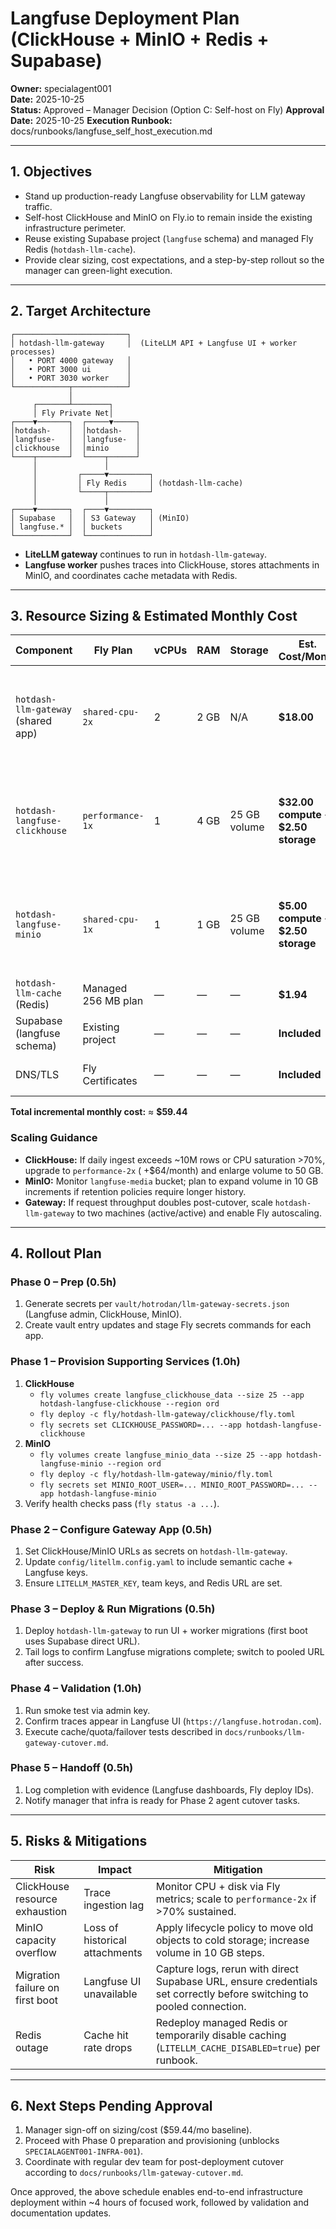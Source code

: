 # Langfuse Deployment Plan (ClickHouse + MinIO + Redis + Supabase)

**Owner:** specialagent001  
**Date:** 2025-10-25  
**Status:** Approved – Manager Decision (Option C: Self-host on Fly)
**Approval Date:** 2025-10-25
**Execution Runbook:** docs/runbooks/langfuse_self_host_execution.md

---

## 1. Objectives

- Stand up production-ready Langfuse observability for LLM gateway traffic.
- Self-host ClickHouse and MinIO on Fly.io to remain inside the existing infrastructure perimeter.
- Reuse existing Supabase project (`langfuse` schema) and managed Fly Redis (`hotdash-llm-cache`).
- Provide clear sizing, cost expectations, and a step-by-step rollout so the manager can green-light execution.

---

## 2. Target Architecture

```
┌─────────────────────────┐
│ hotdash-llm-gateway     │  (LiteLLM API + Langfuse UI + worker processes)
│   • PORT 4000 gateway   │
│   • PORT 3000 ui        │
│   • PORT 3030 worker    │
└────────────┬────────────┘
             │
     ┌───────┴────────┐
     │ Fly Private Net│
┌────▼───────┐  ┌─────▼─────┐
│hotdash-    │  │hotdash-   │
│langfuse-   │  │langfuse-  │
│clickhouse  │  │minio      │
└────┬───────┘  └────┬──────┘
     │               │
     │         ┌─────▼─────────┐
     │         │ Fly Redis     │ (hotdash-llm-cache)
     │         └─────┬─────────┘
     │               │
┌────▼───────┐  ┌────▼─────────┐
│ Supabase   │  │ S3 Gateway   │ (MinIO)
│ langfuse.* │  │ buckets      │
└────────────┘  └──────────────┘
```

- **LiteLLM gateway** continues to run in `hotdash-llm-gateway`.
- **Langfuse worker** pushes traces into ClickHouse, stores attachments in MinIO, and coordinates cache metadata with Redis.

---

## 3. Resource Sizing & Estimated Monthly Cost

| Component | Fly Plan | vCPUs | RAM | Storage | Est. Cost/Month | Notes |
| --- | --- | --- | --- | --- | --- | --- |
| `hotdash-llm-gateway` (shared app) | `shared-cpu-2x` | 2 | 2 GB | N/A | **$18.00** | Existing; scale to 2 shared cores to absorb Langfuse worker load. |
| `hotdash-langfuse-clickhouse` | `performance-1x` | 1 | 4 GB | 25 GB volume | **$32.00 compute + $2.50 storage** | ClickHouse CPU-biased; 4 GB RAM minimum for Langfuse ingest. |
| `hotdash-langfuse-minio` | `shared-cpu-1x` | 1 | 1 GB | 25 GB volume | **$5.00 compute + $2.50 storage** | S3-compatible object storage. Volume sized for ~90 days of traces. |
| `hotdash-llm-cache` (Redis) | Managed 256 MB plan | — | — | — | **$1.94** | Already provisioned. |
| Supabase (langfuse schema) | Existing project | — | — | — | **Included** | No extra cost. |
| DNS/TLS | Fly Certificates | — | — | — | **Included** | Covered by Fly free certs. |

**Total incremental monthly cost:** ≈ **$59.44**

### Scaling Guidance

- **ClickHouse:** If daily ingest exceeds ~10M rows or CPU saturation >70%, upgrade to `performance-2x` ( +$64/month) and enlarge volume to 50 GB.
- **MinIO:** Monitor `langfuse-media` bucket; plan to expand volume in 10 GB increments if retention policies require longer history.
- **Gateway:** If request throughput doubles post-cutover, scale `hotdash-llm-gateway` to two machines (active/active) and enable Fly autoscaling.

---

## 4. Rollout Plan

### Phase 0 – Prep (0.5h)
1. Generate secrets per `vault/hotrodan/llm-gateway-secrets.json` (Langfuse admin, ClickHouse, MinIO).
2. Create vault entry updates and stage Fly secrets commands for each app.

### Phase 1 – Provision Supporting Services (1.0h)
1. **ClickHouse**
   - `fly volumes create langfuse_clickhouse_data --size 25 --app hotdash-langfuse-clickhouse --region ord`
   - `fly deploy -c fly/hotdash-llm-gateway/clickhouse/fly.toml`
   - `fly secrets set CLICKHOUSE_PASSWORD=... --app hotdash-langfuse-clickhouse`
2. **MinIO**
   - `fly volumes create langfuse_minio_data --size 25 --app hotdash-langfuse-minio --region ord`
   - `fly deploy -c fly/hotdash-llm-gateway/minio/fly.toml`
   - `fly secrets set MINIO_ROOT_USER=... MINIO_ROOT_PASSWORD=... --app hotdash-langfuse-minio`
3. Verify health checks pass (`fly status -a ...`).

### Phase 2 – Configure Gateway App (0.5h)
1. Set ClickHouse/MinIO URLs as secrets on `hotdash-llm-gateway`.
2. Update `config/litellm.config.yaml` to include semantic cache + Langfuse keys.
3. Ensure `LITELLM_MASTER_KEY`, team keys, and Redis URL are set.

### Phase 3 – Deploy & Run Migrations (0.5h)
1. Deploy `hotdash-llm-gateway` to run UI + worker migrations (first boot uses Supabase direct URL).
2. Tail logs to confirm Langfuse migrations complete; switch to pooled URL after success.

### Phase 4 – Validation (1.0h)
1. Run smoke test via admin key.
2. Confirm traces appear in Langfuse UI (`https://langfuse.hotrodan.com`).
3. Execute cache/quota/failover tests described in `docs/runbooks/llm-gateway-cutover.md`.

### Phase 5 – Handoff (0.5h)
1. Log completion with evidence (Langfuse dashboards, Fly deploy IDs).
2. Notify manager that infra is ready for Phase 2 agent cutover tasks.

---

## 5. Risks & Mitigations

| Risk | Impact | Mitigation |
| --- | --- | --- |
| ClickHouse resource exhaustion | Trace ingestion lag | Monitor CPU + disk via Fly metrics; scale to `performance-2x` if >70% sustained. |
| MinIO capacity overflow | Loss of historical attachments | Apply lifecycle policy to move old objects to cold storage; increase volume in 10 GB steps. |
| Migration failure on first boot | Langfuse UI unavailable | Capture logs, rerun with direct Supabase URL, ensure credentials set correctly before switching to pooled connection. |
| Redis outage | Cache hit rate drops | Redeploy managed Redis or temporarily disable caching (`LITELLM_CACHE_DISABLED=true`) per runbook. |

---

## 6. Next Steps Pending Approval

1. Manager sign-off on sizing/cost ($59.44/mo baseline).
2. Proceed with Phase 0 preparation and provisioning (unblocks `SPECIALAGENT001-INFRA-001`).
3. Coordinate with regular dev team for post-deployment cutover according to `docs/runbooks/llm-gateway-cutover.md`.

Once approved, the above schedule enables end-to-end infrastructure deployment within ~4 hours of focused work, followed by validation and documentation updates.
